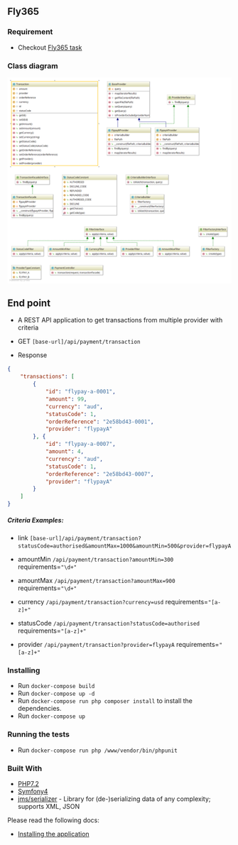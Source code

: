 ## Fly365

### Requirement

- Checkout [Fly365 task](https://github.com/fly365com/code-challenge/blob/master/backend-challenge/backend-challenge.md)

### Class diagram

![Class Diagram](diagram.png)

## End point
- A REST API application to get transactions from multiple provider with criteria

- GET `[base-url]/api/payment/transaction`
- Response 
```json
{
    "transactions": [
        {
            "id": "flypay-a-0001",
            "amount": 99,
            "currency": "aud",
            "statusCode": 1,
            "orderReference": "2e58bd43-0001",
            "provider": "flypayA"
        }, {
            "id": "flypay-a-0007",
            "amount": 4,
            "currency": "aud",
            "statusCode": 1,
            "orderReference": "2e58bd43-0007",
            "provider": "flypayA"
        }
    ]
}
```

##### Criteria Examples:

- link `[base-url]/api/payment/transaction?statusCode=authorised&amountMax=1000&amountMin=500&provider=flypayA`

- amountMin `/api/payment/transaction?amountMin=300` requirements=`"\d+"`
- amountMax `/api/payment/transaction?amountMax=900` requirements=`"\d+"`
- currency `/api/payment/transaction?currency=usd` requirements=`"[a-z]+"`
- statusCode `/api/payment/transaction?statusCode=authorised` requirements=`"[a-z]+"`
- provider `/api/payment/transaction?provider=flypayA` requirements=`"[a-z]+"`

### Installing

- Run `docker-compose build`
- Run `docker-compose up -d`
- Run `docker-compose run php composer install` to install the dependencies.
- Run `docker-compose up`

### Running the tests

- Run `docker-compose run php /www/vendor/bin/phpunit`

### Built With

* [PHP7.2](http://php.net)
* [Symfony4](http://www.symfony.com) 
* [jms/serializer](https://jmsyst.com/libs/serializer) - Library for (de-)serializing data of any complexity; supports XML, JSON

Please read the following docs:
- [Installing the application](docs/install.md)

